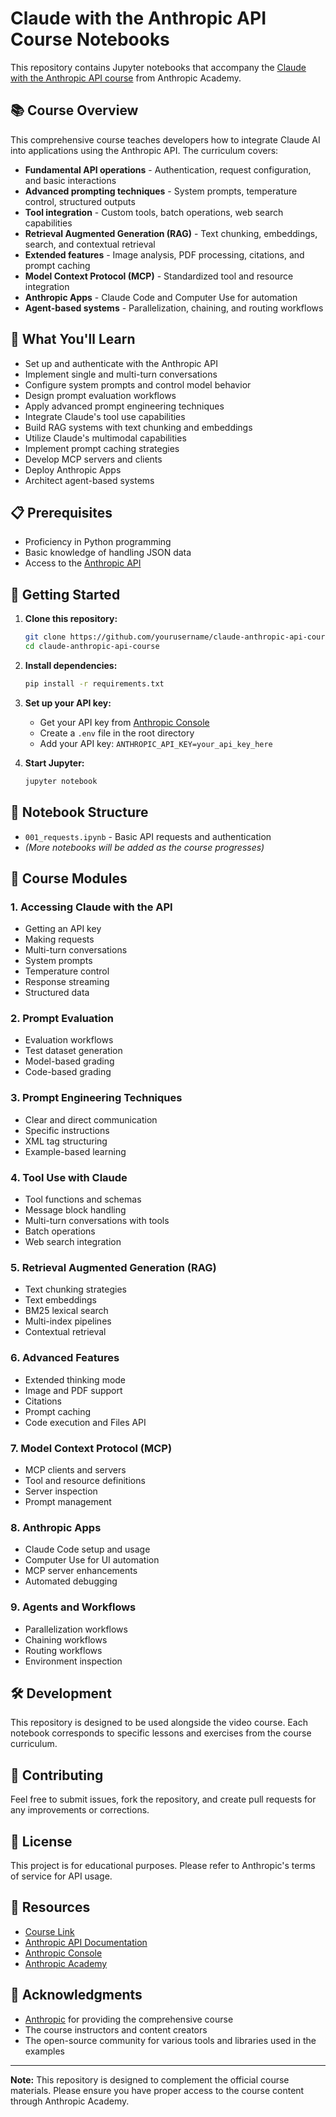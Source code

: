 # Claude with the Anthropic API Course Notebooks

This repository contains Jupyter notebooks that accompany the [Claude with the Anthropic API course](https://anthropic.skilljar.com/claude-with-the-anthropic-api) from Anthropic Academy.

## 📚 Course Overview

This comprehensive course teaches developers how to integrate Claude AI into applications using the Anthropic API. The curriculum covers:

- **Fundamental API operations** - Authentication, request configuration, and basic interactions
- **Advanced prompting techniques** - System prompts, temperature control, structured outputs
- **Tool integration** - Custom tools, batch operations, web search capabilities
- **Retrieval Augmented Generation (RAG)** - Text chunking, embeddings, search, and contextual retrieval
- **Extended features** - Image analysis, PDF processing, citations, and prompt caching
- **Model Context Protocol (MCP)** - Standardized tool and resource integration
- **Anthropic Apps** - Claude Code and Computer Use for automation
- **Agent-based systems** - Parallelization, chaining, and routing workflows

## 🎯 What You'll Learn

- Set up and authenticate with the Anthropic API
- Implement single and multi-turn conversations
- Configure system prompts and control model behavior
- Design prompt evaluation workflows
- Apply advanced prompt engineering techniques
- Integrate Claude's tool use capabilities
- Build RAG systems with text chunking and embeddings
- Utilize Claude's multimodal capabilities
- Implement prompt caching strategies
- Develop MCP servers and clients
- Deploy Anthropic Apps
- Architect agent-based systems

## 📋 Prerequisites

- Proficiency in Python programming
- Basic knowledge of handling JSON data
- Access to the [Anthropic API](https://console.anthropic.com/)

## 🚀 Getting Started

1. **Clone this repository:**
   ```bash
   git clone https://github.com/yourusername/claude-anthropic-api-course.git
   cd claude-anthropic-api-course
   ```

2. **Install dependencies:**
   ```bash
   pip install -r requirements.txt
   ```

3. **Set up your API key:**
   - Get your API key from [Anthropic Console](https://console.anthropic.com/)
   - Create a `.env` file in the root directory
   - Add your API key: `ANTHROPIC_API_KEY=your_api_key_here`

4. **Start Jupyter:**
   ```bash
   jupyter notebook
   ```

## 📁 Notebook Structure

- `001_requests.ipynb` - Basic API requests and authentication
- *(More notebooks will be added as the course progresses)*

## 🔧 Course Modules

### 1. Accessing Claude with the API
- Getting an API key
- Making requests
- Multi-turn conversations
- System prompts
- Temperature control
- Response streaming
- Structured data

### 2. Prompt Evaluation
- Evaluation workflows
- Test dataset generation
- Model-based grading
- Code-based grading

### 3. Prompt Engineering Techniques
- Clear and direct communication
- Specific instructions
- XML tag structuring
- Example-based learning

### 4. Tool Use with Claude
- Tool functions and schemas
- Message block handling
- Multi-turn conversations with tools
- Batch operations
- Web search integration

### 5. Retrieval Augmented Generation (RAG)
- Text chunking strategies
- Text embeddings
- BM25 lexical search
- Multi-index pipelines
- Contextual retrieval

### 6. Advanced Features
- Extended thinking mode
- Image and PDF support
- Citations
- Prompt caching
- Code execution and Files API

### 7. Model Context Protocol (MCP)
- MCP clients and servers
- Tool and resource definitions
- Server inspection
- Prompt management

### 8. Anthropic Apps
- Claude Code setup and usage
- Computer Use for UI automation
- MCP server enhancements
- Automated debugging

### 9. Agents and Workflows
- Parallelization workflows
- Chaining workflows
- Routing workflows
- Environment inspection

## 🛠️ Development

This repository is designed to be used alongside the video course. Each notebook corresponds to specific lessons and exercises from the course curriculum.

## 📝 Contributing

Feel free to submit issues, fork the repository, and create pull requests for any improvements or corrections.

## 📄 License

This project is for educational purposes. Please refer to Anthropic's terms of service for API usage.

## 🔗 Resources

- [Course Link](https://anthropic.skilljar.com/claude-with-the-anthropic-api)
- [Anthropic API Documentation](https://docs.anthropic.com/)
- [Anthropic Console](https://console.anthropic.com/)
- [Anthropic Academy](https://academy.anthropic.com/)

## 🙏 Acknowledgments

- [Anthropic](https://www.anthropic.com/) for providing the comprehensive course
- The course instructors and content creators
- The open-source community for various tools and libraries used in the examples

---

**Note:** This repository is designed to complement the official course materials. Please ensure you have proper access to the course content through Anthropic Academy.
